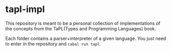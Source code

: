 # tapl-impl

This repository is meant to be a personal collection of implementations of the concepts from the TaPL(Types and Programming Languages) book.

Each folder contains a parser+interpreter of a given language. You just need to enter in the repository and `cabal run tapl`.
